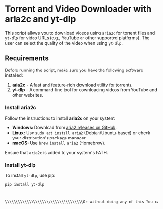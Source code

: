 # Torrent and Video Downloader with aria2c and yt-dlp

This script allows you to download videos using `aria2c` for torrent files and `yt-dlp` for video URLs (e.g., YouTube or other supported platforms). The user can select the quality of the video when using `yt-dlp`.

## Requirements

Before running the script, make sure you have the following software installed:

1. **aria2c** - A fast and feature-rich download utility for torrents.
2. **yt-dlp** - A command-line tool for downloading videos from YouTube and other websites.

### Install aria2c
Follow the instructions to install **aria2c** on your system:

- **Windows:** Download from [aria2 releases on GitHub](https://github.com/aria2/aria2/releases).
- **Linux:** Use `sudo apt install aria2` (Debian/Ubuntu-based) or check your distribution's package manager.
- **macOS:** Use `brew install aria2` (Homebrew).

Ensure that `aria2c` is added to your system's PATH.

### Install yt-dlp
To install `yt-dlp`, use pip:

```bash
pip install yt-dlp



\\\\\\\\\\\\\\\\\\\\\\\\\\\\\\\\\\\\Or without doing any of this You can just run the ExeFile and run it the terminal directly\\\\\\\\\\\\\\\\\\\\\\\\\\\\\\\\\
